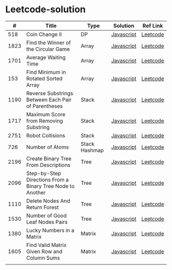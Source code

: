 # Leetcode-solution

| #    | Title                                                      | Type          | Solution                                                                                       | Ref Link                                                                                             |
| ---- | ---------------------------------------------------------- | ------------- | ---------------------------------------------------------------------------------------------- | ---------------------------------------------------------------------------------------------------- |
| 518  | Coin Change II                                             | DP            | [Javascript](/Dynamic_Programming/518_Coin_Change_II/)                                         | [Leetcode](https://leetcode.com/problems/coin-change-ii/)                                            |
| 1823 | Find the Winner of the Circular Game                       | Array         | [Javascript](/Daily_Question/1823_Find_the_Winner_of_the_Circular_Game/)                       | [Leetcode](https://leetcode.com/problems/find-the-winner-of-the-circular-game/)                      |
| 1701 | Average Waiting Time                                       | Array         | [Javascript](/Daily_Question/1701_Average_Waiting_Time/)                                       | [Leetcode](https://leetcode.com/problems/average-waiting-time/)                                      |
| 153  | Find Minimum in Rotated Sorted Array                       | Array         | [Javascript](/Arrays/153_Find_Minimum_in_Rotated_Sorted_Array/)                                | [Leetcode](https://leetcode.com/problems/find-minimum-in-rotated-sorted-array/)                      |
| 1190 | Reverse Substrings Between Each Pair of Parentheses        | Stack         | [Javascript](/Stack/1190_Reverse_Substrings_Between_Each_Pair_of_Parentheses/)                 | [Leetcode](https://leetcode.com/problems/reverse-substrings-between-each-pair-of-parentheses/)       |
| 1717 | Maximum Score from Removing Substring                      | Stack         | [Javascript](/Daily_Question/1717_Maximum_Score_from_Removing_Substrings/)                     | [Leetcode](https://leetcode.com/problems/maximum-score-from-removing-substrings)                     |
| 2751 | Robot Collisions                                           | Stack         | [Javascript](/Daily_Question/2751_Robot_Collisions/)                                           | [Leetcode](https://leetcode.com/problems/robot-collisions)                                           |
| 726  | Number of Atoms                                            | Stack Hashmap | [Javascript](/Daily_Question/726_Number_of_Atoms/)                                             | [Leetcode](https://leetcode.com/problems/number-of-atoms/)                                           |
| 2196 | Create Binary Tree From Descriptions                       | Tree          | [Javascript](/Daily_Question/2196_Create_Binary_Tree_From_Descriptions/)                       | [Leetcode](https://leetcode.com/problems/create-binary-tree-from-descriptions)                       |
| 2096 | Step-by-Step Directions From a Binary Tree Node to Another | Tree          | [Javascript](/Daily_Question/2096_Step-By-Step_Directions_From_a_Binary_Tree_Node_to_Another/) | [Leetcode](https://leetcode.com/problems/step-by-step-directions-from-a-binary-tree-node-to-another) |
| 1110 | Delete Nodes And Return Forest                             | Tree          | [Javascript](/Tree/1110_Delete_Nodes_And_Return_Forest/)                                       | [Leetcode](https://leetcode.com/problems/delete-nodes-and-return-forest)                             |
| 1530 | Number of Good Leaf Nodes Pairs                            | Tree          | [Javascript](/Tree/1530_Number_of_Good_Leaf_Nodes_Pairs/)                                      | [Leetcode](https://leetcode.com/problems/number-of-good-leaf-nodes-pairs)                            |
| 1380 | Lucky Numbers in a Matrix                                  | Matrix        | [Javascript](/Daily_Question/1380_Lucky_Numbers_in_a_Matrix/)                                  | [Leetcode](https://leetcode.com/problems/lucky-numbers-in-a-matrix/description)                      |
| 1605 | Find Valid Matrix Given Row and Column Sums                | Matrix        | [Javascript](/Daily_Question//1605_Find_Valid_Matrix_Given_Row_and_Column_Sums/)               | [Leetcode](https://leetcode.com/problems/find-valid-matrix-given-row-and-column-sums)                |
|      |                                                            |               |                                                                                                |                                                                                                      |

